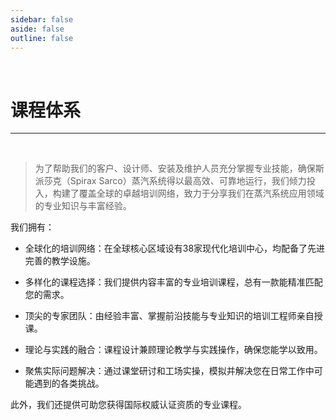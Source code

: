 ```yaml
---
sidebar: false
aside: false
outline: false
---
```


<HeroImage 
  imageUrl="/d/file/p/2015-04-09/f96cfe755d5c98727572013b091a63d9.jpg"
  title="培训"
/>
<br>

# 课程体系

---

<br>

> 为了帮助我们的客户、设计师、安装及维护人员充分掌握专业技能，确保斯派莎克（Spirax Sarco）蒸汽系统得以最高效、可靠地运行，我们倾力投入，构建了覆盖全球的卓越培训网络，致力于分享我们在蒸汽系统应用领域的专业知识与丰富经验。

我们拥有：

- 全球化的培训网络：在全球核心区域设有38家现代化培训中心，均配备了先进完善的教学设施。

- 多样化的课程选择：我们提供内容丰富的专业培训课程，总有一款能精准匹配您的需求。

- 顶尖的专家团队：由经验丰富、掌握前沿技能与专业知识的培训工程师亲自授课。

- 理论与实践的融合：课程设计兼顾理论教学与实践操作，确保您能学以致用。

- 聚焦实际问题解决：通过课堂研讨和工场实操，模拟并解决您在日常工作中可能遇到的各类挑战。

此外，我们还提供可助您获得国际权威认证资质的专业课程。
